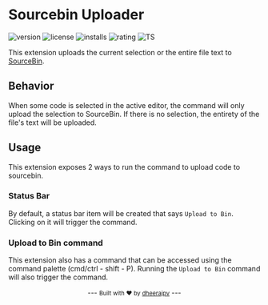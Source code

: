 # Sourcebin Uploader

![version](https://img.shields.io/github/package-json/v/dheerajpv/srcbin?style=for-the-badge)
![license](https://img.shields.io/github/license/dheerajpv/srcbin?style=for-the-badge)
![installs](https://img.shields.io/visual-studio-marketplace/i/dheerajpv.srcbin?style=for-the-badge)
![rating](https://img.shields.io/visual-studio-marketplace/r/dheerajpv.srcbin?style=for-the-badge)
![TS](https://img.shields.io/static/v1?label=Built+With&message=TypeScript&color=blue&style=for-the-badge)

This extension uploads the current selection or the entire file text to [SourceBin](https://srcb.in/).

## Behavior

When some code is selected in the active editor, the command will only upload the selection to SourceBin.
If there is no selection, the entirety of the file's text will be uploaded.

## Usage

This extension exposes 2 ways to run the command to upload code to sourcebin.

### Status Bar

By default, a status bar item will be created that says `Upload to Bin`.
Clicking on it will trigger the command.

### Upload to Bin command

This extension also has a command that can be accessed using the command palette (cmd/ctrl - shift - P).
Running the `Upload to Bin` command will also trigger the command.

<center> --- <small>Built with ♥ by <a href="https://github.com/dheerajpv">dheerajpv</a></small> --- </center>
